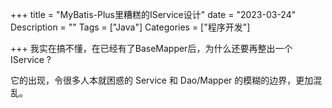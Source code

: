 +++
title = "MyBatis-Plus里糟糕的IService设计"
date = "2023-03-24"
Description = ""
Tags = ["Java"]
Categories = ["程序开发"]

+++
我实在搞不懂，在已经有了BaseMapper后，为什么还要再整出一个 IService ?

它的出现，令很多人本就困惑的 Service 和 Dao/Mapper 的模糊的边界，更加混乱。
